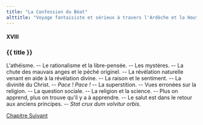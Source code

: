 ```yaml
---
title: "La Confession du Béat"
alttitle: "Voyage fantaisiste et sérieux à travers l'Ardèche et la Haute-Loire"
---
```


#### XVIII

### {{ title }}

<div class="tltr">

L'athéisme. -- Le rationalisme et la libre-pensée. -- Les mystères. -- La chute
des mauvais anges et le péché originel. -- La révélation naturelle venant en
aide à la révélation divine. -- La raison et le sentiment. -- La divinité du
Christ. -- _Pace ! Pace !_ -- La superstition. -- Vues erronées sur la religion.
-- La question sociale. -- La religion et la science. -- Plus on apprend, plus
on trouve qu'il y a à apprendre. -- Le salut est dans le retour aux anciens
principes. -- _Stat crux dum volvitur orbis_.

</div>

<div id="next">

[Chapitre Suivant](19.html)

</div>

